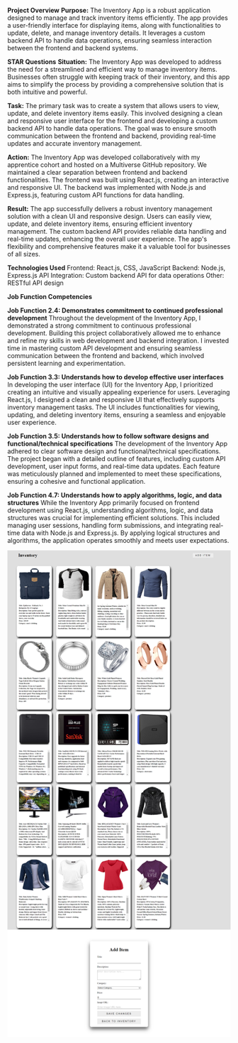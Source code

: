 **Project Overview**
**Purpose:**
The Inventory App is a robust application designed to manage and track inventory items efficiently. The app provides a user-friendly interface for displaying items, along with functionalities to update, delete, and manage inventory details. It leverages a custom backend API to handle data operations, ensuring seamless interaction between the frontend and backend systems.

**STAR Questions**
**Situation:**
The Inventory App was developed to address the need for a streamlined and efficient way to manage inventory items. Businesses often struggle with keeping track of their inventory, and this app aims to simplify the process by providing a comprehensive solution that is both intuitive and powerful.

**Task:**
The primary task was to create a system that allows users to view, update, and delete inventory items easily. This involved designing a clean and responsive user interface for the frontend and developing a custom backend API to handle data operations. The goal was to ensure smooth communication between the frontend and backend, providing real-time updates and accurate inventory management.

**Action:**
The Inventory App was developed collaboratively with my apprentice cohort and hosted on a Multiverse GitHub repository. We maintained a clear separation between frontend and backend functionalities. The frontend was built using React.js, creating an interactive and responsive UI. The backend was implemented with Node.js and Express.js, featuring custom API functions for data handling.

**Result:**
The app successfully delivers a robust inventory management solution with a clean UI and responsive design. Users can easily view, update, and delete inventory items, ensuring efficient inventory management. The custom backend API provides reliable data handling and real-time updates, enhancing the overall user experience. The app's flexibility and comprehensive features make it a valuable tool for businesses of all sizes.

**Technologies Used**
Frontend: React.js, CSS, JavaScript
Backend: Node.js, Express.js
API Integration: Custom backend API for data operations
Other: RESTful API design

**Job Function Competencies**

**Job Function 2.4: Demonstrates commitment to continued professional development**
Throughout the development of the Inventory App, I demonstrated a strong commitment to continuous professional development. Building this project collaboratively allowed me to enhance and refine my skills in web development and backend integration. I invested time in mastering custom API development and ensuring seamless communication between the frontend and backend, which involved persistent learning and experimentation.

**Job Function 3.3: Understands how to develop effective user interfaces**
In developing the user interface (UI) for the Inventory App, I prioritized creating an intuitive and visually appealing experience for users. Leveraging React.js, I designed a clean and responsive UI that effectively supports inventory management tasks. The UI includes functionalities for viewing, updating, and deleting inventory items, ensuring a seamless and enjoyable user experience.

**Job Function 3.5: Understands how to follow software designs and functional/technical specifications**
The development of the Inventory App adhered to clear software design and functional/technical specifications. The project began with a detailed outline of features, including custom API development, user input forms, and real-time data updates. Each feature was meticulously planned and implemented to meet these specifications, ensuring a cohesive and functional application.

**Job Function 4.7: Understands how to apply algorithms, logic, and data structures**
While the Inventory App primarily focused on frontend development using React.js, understanding algorithms, logic, and data structures was crucial for implementing efficient solutions. This included managing user sessions, handling form submissions, and integrating real-time data with Node.js and Express.js. By applying logical structures and algorithms, the application operates smoothly and meets user expectations.

![Inventory App](./assets/inventory-app-screenIMG.png)
![Inventory App](./assets/add-item-inventoryapp.png)